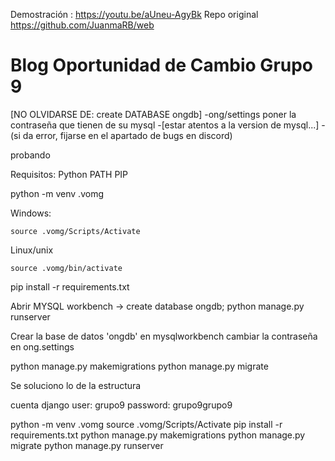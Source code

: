 Demostración : https://youtu.be/aUneu-AgyBk
Repo original https://github.com/JuanmaRB/web


# Blog Oportunidad de Cambio Grupo 9
[NO OLVIDARSE DE: create DATABASE ongdb]
-ong/settings poner la contraseña que tienen de su mysql
-[estar atentos a la version de mysql...]
-(si da error, fijarse en el apartado de bugs en discord)

probando

Requisitos:
	Python
	PATH
	PIP

python -m venv .vomg

Windows:

	source .vomg/Scripts/Activate

Linux/unix

	source .vomg/bin/activate

pip install -r requirements.txt

Abrir MYSQL workbench -> create database ongdb;
python manage.py runserver

Crear la base de datos 'ongdb' en mysqlworkbench
cambiar la contraseña en ong.settings

python manage.py makemigrations
python manage.py migrate


Se soluciono lo de la estructura

cuenta django
user: grupo9
password: grupo9grupo9

python -m venv .vomg
source .vomg/Scripts/Activate
pip install -r requirements.txt
python manage.py makemigrations
python manage.py migrate
python manage.py runserver
